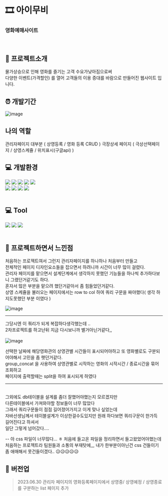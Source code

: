

# 🎞 아이무비
### 영화예매사이트

<br>

## 📍 프로젝트소개

물가상승으로 인해 영화를 즐기는 고객 수요가낮아짐으로써 <br>
다양한 이벤트(가격할인) 를 열어 고객들의 이용 증대를 바람으로 만들어진 웹사이트 입니다.


## ⏰ 개발기간
![image](https://github.com/seouna/movie-project/assets/117568974/5ce6d79e-379c-4e6d-91b7-8db221acd8af)

##  나의 역할
관리자페이지 대부분 ( 상영등록 / 영화 등록 CRUD )
극장상세 페이지 ( 극상선택페이지 / 상영스케쥴 / 위치표시(구글api) )

## :computer: 개발환경
<div>
	<img src="https://img.shields.io/badge/HTML5-E34F26?style=flat&logo=HTML5&logoColor=white" />
	<img src="https://img.shields.io/badge/CSS3-1572B6?style=flat&logo=CSS3&logoColor=white" />
	<img src="https://img.shields.io/badge/JavaScript-F7DF1E?style=flat&logo=JavaScript&logoColor=white" />
	<img src="https://img.shields.io/badge/jQuery-0769AD?style=flat&logo=jQuery&logoColor=white" />	
	<img src="https://img.shields.io/badge/Bootstrap-7952B3?style=flat&logo=Bootstrap&logoColor=white" />
</div>

<div>
	<img src="https://img.shields.io/badge/Java-007396?style=flat&logo=Java&logoColor=white" />
  <img src="https://img.shields.io/badge/MySql-4479A1?style=flat&logo=MySql&logoColor=white">
	<img src="https://img.shields.io/badge/Apache Tomcat-F8DC75?style=flat&logo=Apache Tomcat&logoColor=white" />
  <img src="https://img.shields.io/badge/Spring-6DB33F?style=flat&logo=Spring&logoColor=white">

</div>

<br>

 ## :computer: Tool	
<div>
 <img src="https://img.shields.io/badge/Visual Studio Code-007ACC?style=flat&logo=Visual Studio Code&logoColor=white"/> 
 <img src="https://img.shields.io/badge/GitHub-181717?style=flat&logo=GitHub&logoColor=white"/>
 <img src="https://img.shields.io/badge/Eclipse IDE-2C2255?style=flat&logo=Eclipse IDE&logoColor=white"/>
</div>

<br>

## :book: 프로젝트하면서 느낀점
처음하는 프로젝트여서 그런지 관리자페이지를 하나하나 처음부터 만들고<br> 전체적인 페이지 디자인요소들을 잡으면서 하려니까 시간이 너무 많이 걸렸다.<br>
관리자 페이지를 맡으면서 설계단계에서 생각하지 못했던 기능들을 하나씩 추가하다보니 그랬던거같기도 하다.<br>
혼자서 많은 부분을 맡으려 했던거같아서 좀 힘들었던거같다.<br>
상영 스케쥴을 불러오는 페이지에서는 row to col 하여 쿼리 구문을 짜야했다( 생각 하지도못했던 부분 이였다 )<br>

![image](https://github.com/seouna/movie-project/assets/117568974/c312d8dd-8685-4229-98fd-dde1a643ceb1)
<hr>


그당시엔 이 쿼리가 되게 복잡하다생각했는데 .. <br>
2차프로젝트를 하고난뒤 지금 다시보니까 별거아닌거같다,,<br><br>
![image](https://github.com/seouna/movie-project/assets/117568974/0c675667-04d7-42c3-97a0-f6777bf71f04)


선택한 날짜에 해당영화관의 상영관별 시간들이  표시되어야하고 또 영화별로도 구분되어야해서 고민을 좀 햇던거같다. <br>
group_concat 을 사용하여 상영관별로 시작하는 영화의 시작시간 / 종료시간을 묶어 조회하고<br>
페이지에 출력할때는 split을 하여 표시되게 하였다
<hr>
<br>
그외에도 db테이블을 설계를 좀더 잘했어야했는지 모르겠지만 <br>
다른테이블에서 가져와야할 정보들이 너무 많았다<br> 그래서 쿼리구문들이 점점 길어졌어가지고 이게 맞나 싶었는데<br>
자바선생님께서 테이블설계가 이상한걸수도있지만 원래 하다보면 쿼리구문이 한가득 길어진다고 하셔서<br>
일단 그렇게 넘어갔다....

-- 아 css 파일이 너무많다... ㅎ
 처음에 들고온 파일을 정리하면서 들고왔었어야했는데 처음하는 프로젝트라 팀원들과 소통의 부재탓에,,,
 내가 한부분이아닌건 css 건들이기 좀 애매해서 못건들이겠다.. 😥😥😥😥😥

## 🤍 버전업
> 2023.06.30 관리자 페이지의 영화등록페이지에서 상영중/ 상영예정 / 상영종료 를 구분하는 list 페이지 추가


  


<br><br>

